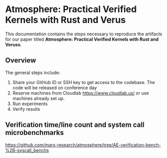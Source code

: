 # Atmosphere: Practical Verified Kernels with Rust and Verus

This documentation contains the steps necessary to reproduce the artifacts for our paper titled **Atmosphere: Practical Verified Kernels with Rust and Veruss**.

## Overview

The general steps include:

1. Share your GitHub ID or SSH key to get access to the codebase. The code will be released on conference day
1. Reserve machines from Cloudlab https://www.cloudlab.us/ or use machines already set up.
1. Run experiments
1. Verify results

## Verification time/line count and system call microbenchmarks
https://github.com/mars-research/atmosphere/tree/AE-verification-bench-%2B-syscall_benchs
